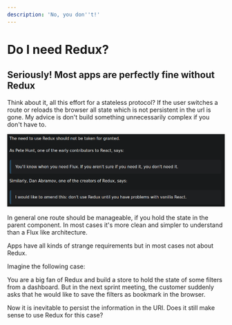 ```yaml
---
description: 'No, you don''t!'
---
```


# Do I need Redux?

## Seriously! Most apps are perfectly fine without Redux

Think about it, all this effort for a stateless protocol? If the user switches a route or reloads the browser all state which is not persistent in the url is gone. My advice is don't build something unnecessarily complex if you don't have to. 

![](.gitbook/assets/image%20%288%29.png)

In general one route should be manageable, if you hold the state in the parent component. In most cases it's more clean and simpler to understand than a Flux like architecture.

Apps have all kinds of strange requirements but in most cases not about Redux. 

Imagine the following case:

You are a big fan of Redux and build a store to hold the state of some filters from a dashboard. But in the next sprint meeting, the customer suddenly asks that he would like to save the filters as bookmark in the browser.

Now it is inevitable to persist the information in the URI. Does it still make sense to use Redux for this case?

